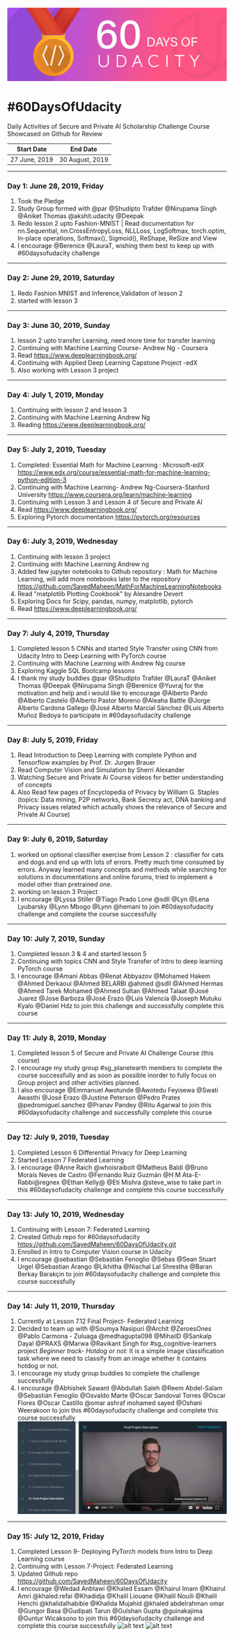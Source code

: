 ![alt text](https://github.com/SayedMaheen/60DaysOfUdacity/blob/master/ChallengePoster.jpg)
# #60DaysOfUdacity
Daily Activities of Secure and Private AI Scholarship Challenge Course Showcased on Github for Review

|  Start Date     |    End Date     |
| ----------------| ----------------|
| 27 June, 2019   | 30 August, 2019 |  


------------
### Day 1: June 28, 2019, Friday
1. Took the Pledge
2. Study Group formed with @par @Shudipto Trafder @Nirupama Singh @Aniket Thomas @akshit.udacity @Deepak
3. Redo lesson 2 upto Fashion-MNIST |  Read documentation for nn.Sequential, nn.CrossEntropyLoss, NLLLoss, 
   LogSoftmax, torch.optim, In-place operations,  Softmax(), Sigmoid(), ReShape, ReSize and View
4. I encourage @Berenice @LauraT, wishing them best to keep up with #60daysofudacity  challenge
------------
### Day 2: June 29, 2019, Saturday
1. Redo Fashion MNIST and Inference,Validation of lesson 2
2. started with lesson 3

------------
### Day 3: June 30, 2019, Sunday
1. lesson 2 upto transfer Learning, need more time for transfer learning
2. Continuing with Machine Learning Course- Andrew Ng - Coursera
3. Read https://www.deeplearningbook.org/
4. Continuing with Applied Deep Learning Capstone Project -edX
5. Also working with Lesson 3 project

------------
### Day 4: July 1, 2019, Monday
1. Continuing with lesson 2 and lesson 3
2. Continuing with Machine Learning Andrew Ng
3. Reading https://www.deeplearningbook.org/

------------
### Day 5: July 2, 2019, Tuesday
1. Completed: Essential Math for Machine Learning : Microsoft-edX
https://www.edx.org/course/essential-math-for-machine-learning-python-edition-3
2. Continuing with Machine Learning- Andrew Ng-Coursera-Stanford University
https://www.coursera.org/learn/machine-learning
3. Continuing with Lesson 3 and Lesson 4 of Secure and Private AI
4. Read https://www.deeplearningbook.org/
5. Exploring Pytorch documentation
   https://pytorch.org/resources

------------
### Day 6: July 3, 2019, Wednesday
1. Continuing with lesson 3 project
2. Continuing with Machine Learning Andrew ng
3. Added few jupyter notebooks to Github repository : Math for Machine Learning, will add more notebooks later to the repository        https://github.com/SayedMaheen/MathForMachineLearningNotebooks
4. Read "matplotlib Plotting Cookbook" by Alexandre Devert
5. Exploring Docs for Scipy, pandas, numpy, matplotlib, pytorch
6. Read https://www.deeplearningbook.org/

------------
### Day 7: July 4, 2019, Thursday
1. Completed lesson 5 CNNs and started Style Transfer using CNN from Udacity Intro to Deep Learning with PyTorch course
2. Continuing with Machine Learning with Andrew Ng course
3. Exploring Kaggle SQL Bootcamp lessons
4. I thank my study buddies  @par @Shudipto Trafder @LauraT @Aniket Thomas @Deepak @Nirupama Singh @Berenice @Yuvraj for the motivation and help and i would like to encourage @Alberto Pardo @Alberto Castelo @Alberto Pastor Moreno @Aleaha Battle @Jorge Alberto Cardona Gallego @José Alberto Marcial Sánchez @Luis Alberto Muñoz Bedoya to participate in #60daysofudacity  challenge

------------
### Day 8: July 5, 2019, Friday
1. Read Introduction to Deep Learning with complete Python and Tensorflow examples by Prof. Dr. Jurgen Brauer
2. Read Computer Vision and Simulation by Sherri Alexander
3. Watching Secure and Private Ai Course videos for better understanding of concepts
4. Also Read few pages of Encyclopedia of Privacy by William G. Staples (topics: Data mining, P2P networks, Bank Secrecy act, DNA banking and Privacy issues related which actually shows the relevance of Secure and Private AI Course)

------------
### Day 9: July 6, 2019, Saturday
1. worked on optional classifier exercise from Lesson 2 : classifier for cats and dogs and end up with lots of errors. Pretty much time consumed by errors. Anyway learned  many concepts and methods while searching for solutions in documentations and online forums, tried to implement a model other than pretrained one.
2. working on lesson 3 Project
3. I encourage @Lyssa Stiller @Tiago Prado Lone @sdll @Lyn @Lena Lyubarsky @Lynn Mbogo @Lynn @hemani to join #60daysofudacity challenge and complete the course successfully

------------
### Day 10: July 7, 2019, Sunday
1. Completed lesson 3 & 4 and started lesson 5
2. Continuing with topics CNN and Style Transfer of Intro to deep learning PyTorch course
3. I encourage @Amani Abbas @Renat Abbyazov @Mohamed Hakem @Ahmed Derkaoui @Ahmed BELARBI @ahmed @sdll @Ahmed Hermas @Ahmed Tarek Mohamed @Ahmed Sultan @Ahmed Talaat @José Juarez @Jose Barboza @José Erazo @Luis Valencia @Joseph Mutuku Kyalo @Daniel Hdz to join this challenge and successfully complete this course

------------
### Day 11: July 8, 2019, Monday
1. Completed lesson 5 of Secure and Private AI Challenge Course (this course)
2. I encourage my study group #sg_planetearth members to complete the course  successfully and as soon as possible inorder to fully focus on Group project and other activities planned.
3. I also encourage @Emmanuel Awotunde @Awotedu Feyisewa @Swati Awasthi @José Erazo @Justine Peterson @Pedro Prates @pedromiguel.sanchez @Pranav Pandey @Ritu Agarwal to join this #60daysofudacity  challenge and successfully complete this course

------------
### Day 12: July 9, 2019, Tuesday
1. Completed Lesson 6 Differential Privacy for Deep Learning
2. Started Lesson 7 Federated Learning
3. I encourage @Anne Raich @whoisraibolt 
@Matheus Baldi @Bruno Morais Neves de Castro
 @Fernando Ruiz Guzmán @H M Ata-E-Rabbi@regnex
 @Ethan Kelly@ @Eti Mishra @steve_wise to take part in this 
 #60daysofudacity  challenge and complete this course successfully
 
------------
### Day 13: July 10, 2019, Wednesday
 1. Continuing with Lesson 7: Federated Learning
2. Created Github repo for #60daysofudacity https://github.com/SayedMaheen/60DaysOfUdacity.git
3. Enrolled in Intro to Computer Vision course in Udacity
4. I encourage @sebastian @Sebastián Fenoglio @Sebas @Sean Stuart Urgel @Sebastian Arango @Likhitha @Nischal Lal Shrestha @Baran Berkay Barakçin to join #60daysofudacity  challenge and complete this course successfully 

------------
### Day 14: July 11, 2019, Thursday
1. Currently at Lesson 7.12 Final Project- Federated Learning
2. Decided to team up with
@Soumya Nasipuri @Archit @ZeroesOnes @Pablo Carmona - Zuluaga @medhagupta098 @MihailD @Sankalp Dayal @PRAXS  @Marwa @Ravikant Singh for #sg_cognitive-learners project
*Beginner track- Hotdog or not:* It is a simple image classification task where we need to classify from an image whether it contains hotdog or not.
3. I encourage my study group buddies to complete the challenge successfully
4. I encourage @Abhishek Sawant @Abdullah Saleh @Reem Abdel-Salam @Sebastián Fenoglio @Osvaldo Marte @Oscar Sandoval Torres @Oscar Flores @Oscar Castillo @omar ashraf mohamed sayed @Oshani Weerakoon to join this #60daysofudacity challenge and complete this course successfully
![alt text](https://github.com/SayedMaheen/60DaysOfUdacity/blob/master/Capture.PNG)

------------
### Day 15: July 12, 2019, Friday
1. Completed Lesson 9- Deploying PyTorch models from Intro to Deep Learning course
2. Continuing with Lesson 7-Project: Federated Learning
3. Updated Github repo https://github.com/SayedMaheen/60DaysOfUdacity
4. I encourage @Wedad Anbtawi @Khaled Essam @Khairul Imam @Khairul Amri @khaled.refai @Khadidja @Khalil Liouane @Khalil Nouili @Khalil Henchi @khalidalhabibie @Khalida Mujahid @khaled abdelrahman omar @Gungor Basa @Gudipati Tarun @Gulshan Gupta @guinakajima @Guntur Wicaksono to join this #60daysofudacity challenge and complete this course successfully
![alt text]()
![alt text]()
 
 
